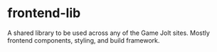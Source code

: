 # frontend-lib
A shared library to be used across any of the Game Jolt sites. Mostly frontend components, styling, and build framework.
